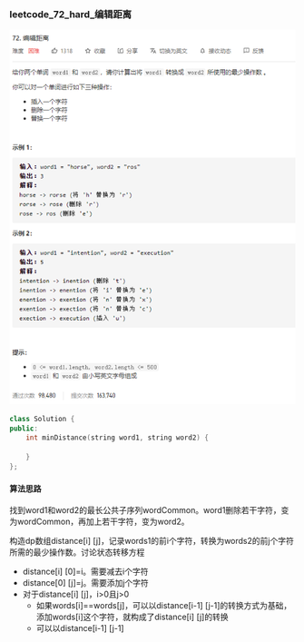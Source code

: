 ### leetcode_72_hard_编辑距离

![image-20201225163958772](leetcode_72_hard_编辑距离.assets/image-20201225163958772.png)

```c++
class Solution {
public:
    int minDistance(string word1, string word2) {

    }
};
```

#### 算法思路

找到word1和word2的最长公共子序列wordCommon。word1删除若干字符，变为wordCommon，再加上若干字符，变为word2。

构造dp数组distance[i] [j]，记录words1的前i个字符，转换为words2的前j个字符 所需的最少操作数。讨论状态转移方程

- distance[i] [0]=i。需要减去i个字符
- distance[0] [j]=j。需要添加j个字符
- 对于distance[i] [j]，i>0且j>0
  - 如果words[i]==words[j]，可以以distance[i-1] [j-1]的转换方式为基础，添加words[i]这个字符，就构成了distance[i] [j]的转换
  - 可以以distance[i-1] [j-1]
